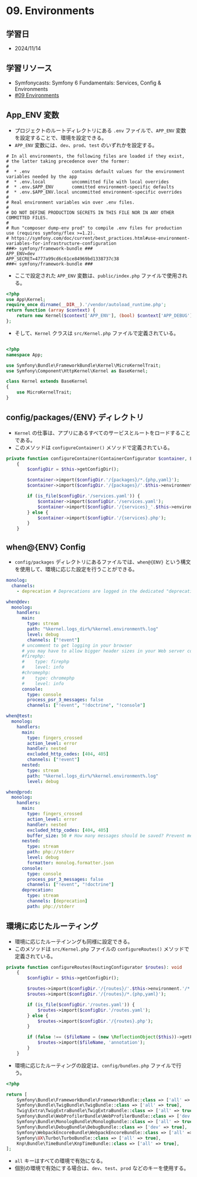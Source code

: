 # 09. Environments

## 学習日

- 2024/11/14

## 学習リソース

- Symfonycasts: Symfony 6 Fundamentals: Services, Config & Environments
- [#09 Environments](https://symfonycasts.com/screencast/symfony6-fundamentals/environments)

## App_ENV 変数

- プロジェクトのルートディレクトリにある `.env` ファイルで、`APP_ENV` 変数を設定することで、環境を設定できる。
- `APP_ENV` 変数には、`dev`、`prod`、`test` のいずれかを設定する。

```.env
# In all environments, the following files are loaded if they exist,
# the latter taking precedence over the former:
#
#  * .env                contains default values for the environment variables needed by the app
#  * .env.local          uncommitted file with local overrides
#  * .env.$APP_ENV       committed environment-specific defaults
#  * .env.$APP_ENV.local uncommitted environment-specific overrides
#
# Real environment variables win over .env files.
#
# DO NOT DEFINE PRODUCTION SECRETS IN THIS FILE NOR IN ANY OTHER COMMITTED FILES.
#
# Run "composer dump-env prod" to compile .env files for production use (requires symfony/flex >=1.2).
# https://symfony.com/doc/current/best_practices.html#use-environment-variables-for-infrastructure-configuration
###> symfony/framework-bundle ###
APP_ENV=dev
APP_SECRET=4777a99cd6c61ce84969bd1338737c38
###< symfony/framework-bundle ###
```

- ここで設定された `APP_ENV` 変数は、`public/index.php` ファイルで使用される。

```php
<?php
use App\Kernel;
require_once dirname(__DIR__).'/vendor/autoload_runtime.php';
return function (array $context) {
    return new Kernel($context['APP_ENV'], (bool) $context['APP_DEBUG']);
};
```

- そして、`Kernel` クラスは `src/Kernel.php` ファイルで定義されている。

```php

<?php
namespace App;

use Symfony\Bundle\FrameworkBundle\Kernel\MicroKernelTrait;
use Symfony\Component\HttpKernel\Kernel as BaseKernel;

class Kernel extends BaseKernel
{
    use MicroKernelTrait;
}
```

## config/packages/{ENV} ディレクトリ

- `Kernel` の仕事は、アプリにあるすべてのサービスとルートをロードすることである。
- このメソッドは `configureContainer()` メソッドで定義されている。

```php
private function configureContainer(ContainerConfigurator $container, LoaderInterface $loader, ContainerBuilder $builder): void
    {
        $configDir = $this->getConfigDir();

        $container->import($configDir.'/{packages}/*.{php,yaml}');
        $container->import($configDir.'/{packages}/'.$this->environment.'/*.{php,yaml}'); // ここで環境に応じたファイルを読み込む

        if (is_file($configDir.'/services.yaml')) {
            $container->import($configDir.'/services.yaml');
            $container->import($configDir.'/{services}_'.$this->environment.'.yaml');
        } else {
            $container->import($configDir.'/{services}.php');
        }
    }
```

## when@{ENV} Config

- `config/packages` ディレクトリにあるファイルでは、`when@{ENV}` という構文を使用して、環境に応じた設定を行うことができる。

```yaml
monolog:
  channels:
    - deprecation # Deprecations are logged in the dedicated "deprecation" channel when it exists

when@dev:
  monolog:
    handlers:
      main:
        type: stream
        path: "%kernel.logs_dir%/%kernel.environment%.log"
        level: debug
        channels: ["!event"]
      # uncomment to get logging in your browser
      # you may have to allow bigger header sizes in your Web server configuration
      #firephp:
      #    type: firephp
      #    level: info
      #chromephp:
      #    type: chromephp
      #    level: info
      console:
        type: console
        process_psr_3_messages: false
        channels: ["!event", "!doctrine", "!console"]

when@test:
  monolog:
    handlers:
      main:
        type: fingers_crossed
        action_level: error
        handler: nested
        excluded_http_codes: [404, 405]
        channels: ["!event"]
      nested:
        type: stream
        path: "%kernel.logs_dir%/%kernel.environment%.log"
        level: debug

when@prod:
  monolog:
    handlers:
      main:
        type: fingers_crossed
        action_level: error
        handler: nested
        excluded_http_codes: [404, 405]
        buffer_size: 50 # How many messages should be saved? Prevent memory leaks
      nested:
        type: stream
        path: php://stderr
        level: debug
        formatter: monolog.formatter.json
      console:
        type: console
        process_psr_3_messages: false
        channels: ["!event", "!doctrine"]
      deprecation:
        type: stream
        channels: [deprecation]
        path: php://stderr
```

## 環境に応じたルーティング

- 環境に応じたルーテインングも同様に設定できる。
- このメソッドは `src/Kernel.php` ファイルの `configureRoutes()` メソッドで定義されている。

```php
private function configureRoutes(RoutingConfigurator $routes): void
    {
        $configDir = $this->getConfigDir();

        $routes->import($configDir.'/{routes}/'.$this->environment.'/*.{php,yaml}');
        $routes->import($configDir.'/{routes}/*.{php,yaml}');

        if (is_file($configDir.'/routes.yaml')) {
            $routes->import($configDir.'/routes.yaml');
        } else {
            $routes->import($configDir.'/{routes}.php');
        }

        if (false !== ($fileName = (new \ReflectionObject($this))->getFileName())) {
            $routes->import($fileName, 'annotation');
        }
    }
```

- 環境に応じたルーティングの設定は、`config/bundles.php` ファイルで行う。

```php
<?php

return [
    Symfony\Bundle\FrameworkBundle\FrameworkBundle::class => ['all' => true],
    Symfony\Bundle\TwigBundle\TwigBundle::class => ['all' => true],
    Twig\Extra\TwigExtraBundle\TwigExtraBundle::class => ['all' => true],
    Symfony\Bundle\WebProfilerBundle\WebProfilerBundle::class => ['dev' => true, 'test' => true],
    Symfony\Bundle\MonologBundle\MonologBundle::class => ['all' => true],
    Symfony\Bundle\DebugBundle\DebugBundle::class => ['dev' => true],
    Symfony\WebpackEncoreBundle\WebpackEncoreBundle::class => ['all' => true],
    Symfony\UX\Turbo\TurboBundle::class => ['all' => true],
    Knp\Bundle\TimeBundle\KnpTimeBundle::class => ['all' => true],
];
```

- `all` キーはすべての環境で有効になる。
- 個別の環境で有効にする場合は、`dev`、`test`、`prod` などのキーを使用する。
